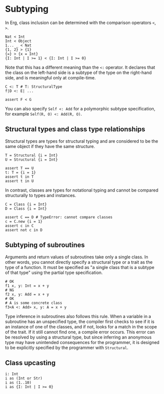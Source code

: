 # Subtyping

In Erg, class inclusion can be determined with the comparison operators `<`, `>`.

```erg
Nat < Int
Int < Object
1... _ < Nat
{1, 2} > {1}
{=} > {x = Int}
{I: Int | I >= 1} < {I: Int | I >= 0}
```

Note that this has a different meaning than the `<:` operator. It declares that the class on the left-hand side is a subtype of the type on the right-hand side, and is meaningful only at compile-time.

```erg
C <: T # T: StructuralType
f|D <: E| ...

assert F < G
```

You can also specify `Self <: Add` for a polymorphic subtype specification, for example ``Self(R, O) <: Add(R, O)``.

## Structural types and class type relationships

Structural types are types for structural typing and are considered to be the same object if they have the same structure.

```erg
T = Structural {i = Int}
U = Structural {i = Int}

assert T == U
t: T = {i = 1}
assert t in T
assert t in U
```

In contrast, classes are types for notational typing and cannot be compared structurally to types and instances.

```erg
C = Class {i = Int}
D = Class {i = Int}

assert C == D # TypeError: cannot compare classes
c = C.new {i = 1}
assert c in C
assert not c in D
```

## Subtyping of subroutines

Arguments and return values of subroutines take only a single class.
In other words, you cannot directly specify a structural type or a trait as the type of a function.
It must be specified as "a single class that is a subtype of that type" using the partial type specification.

```erg
# OK
f1 x, y: Int = x + y
# NG
f2 x, y: Add = x + y
# OK
# A is some concrete class
f3<A <: Add> x, y: A = x + y
```

Type inference in subroutines also follows this rule. When a variable in a subroutine has an unspecified type, the compiler first checks to see if it is an instance of one of the classes, and if not, looks for a match in the scope of the trait. If it still cannot find one, a compile error occurs. This error can be resolved by using a structural type, but since inferring an anonymous type may have unintended consequences for the programmer, it is designed to be explicitly specified by the programmer with `Structural`.

## Class upcasting

```erg
i: Int
i as (Int or Str)
i as (1..10)
i as {I: Int | I >= 0}
```

